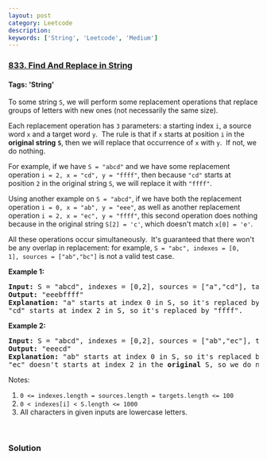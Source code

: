 ```yaml
---
layout: post
category: Leetcode
description: 
keywords: ['String', 'Leetcode', 'Medium']
---
```

### [833. Find And Replace in String](https://leetcode.com/problems/find-and-replace-in-string)

#### Tags: 'String'

<div class="content__u3I1 question-content__JfgR"><div><p>To some string <code>S</code>, we will perform some replacement operations that replace groups of letters with new ones (not necessarily the same size).</p>
<p>Each replacement operation has <code>3</code> parameters: a starting index <code>i</code>, a source word <code>x</code> and a target word <code>y</code>.  The rule is that if <code><font face="monospace">x</font></code> starts at position <code>i</code> in the <strong>original</strong> <strong>string</strong> <strong><code>S</code></strong>, then we will replace that occurrence of <code>x</code> with <code>y</code>.  If not, we do nothing.</p>
<p>For example, if we have <code>S = "abcd"</code> and we have some replacement operation <code>i = 2, x = "cd", y = "ffff"</code>, then because <code>"cd"</code> starts at position <code><font face="monospace">2</font></code> in the original string <code>S</code>, we will replace it with <code>"ffff"</code>.</p>
<p>Using another example on <code>S = "abcd"</code>, if we have both the replacement operation <code>i = 0, x = "ab", y = "eee"</code>, as well as another replacement operation <code>i = 2, x = "ec", y = "ffff"</code>, this second operation does nothing because in the original string <code>S[2] = 'c'</code>, which doesn't match <code>x[0] = 'e'</code>.</p>
<p>All these operations occur simultaneously.  It's guaranteed that there won't be any overlap in replacement: for example, <code>S = "abc", indexes = [0, 1], sources = ["ab","bc"]</code> is not a valid test case.</p>
<p><strong>Example 1:</strong></p>
<pre><strong>Input: </strong>S = "abcd", indexes = [0,2], sources = ["a","cd"], targets = ["eee","ffff"]
<strong>Output: </strong>"eeebffff"
<strong>Explanation:</strong> "a" starts at index 0 in S, so it's replaced by "eee".
"cd" starts at index 2 in S, so it's replaced by "ffff".
</pre>
<p><strong>Example 2:</strong></p>
<pre><strong>Input: </strong>S = "abcd", indexes = [0,2], sources = ["ab","ec"], targets = ["eee","ffff"]
<strong>Output: </strong>"eeecd"
<strong>Explanation:</strong> "ab" starts at index 0 in S, so it's replaced by "eee". 
"ec" doesn't starts at index 2 in the <strong>original</strong> S, so we do nothing.
</pre>
<p>Notes:</p>
<ol>
<li><code>0 &lt;= indexes.length = sources.length = targets.length &lt;= 100</code></li>
<li><code>0 &lt; indexes[i] &lt; S.length &lt;= 1000</code></li>
<li>All characters in given inputs are lowercase letters.</li>
</ol>
<p> </p>
</div></div>

### Solution
